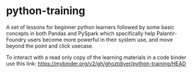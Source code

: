 # python-training
A set of lessons for beginner python learners followed by some basic concepts in both Pandas and PySpark which specifically help Palantir-Foundry users become more powerful in their system use, and move beyond the point and click usecase.

To interact with a read only copy of the learning materials in a code binder use this link: https://mybinder.org/v2/gh/ghoztdiver/python-training/HEAD
